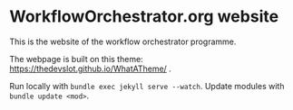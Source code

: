 # WorkflowOrchestrator.org website
This is the website of the workflow orchestrator programme.

The webpage is built on this theme: https://thedevslot.github.io/WhatATheme/ .

Run locally with `bundle exec jekyll serve --watch`.
Update modules with `bundle update <mod>`.